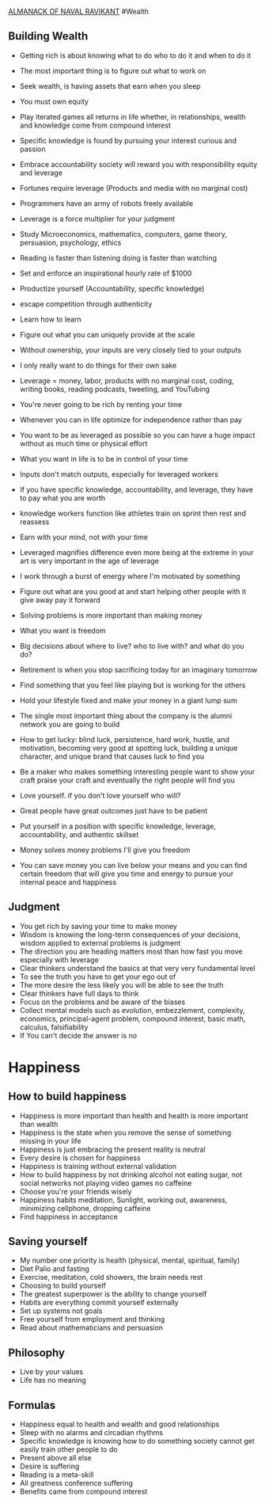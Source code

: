 [ALMANACK OF NAVAL RAVIKANT](https://www.navalmanack.com)
#Wealth

## Building Wealth

- Getting rich is about knowing what to do who to do it and when to do it
- The most important thing is to figure out what to work on
- Seek wealth, is having assets that earn when you sleep
- You must own equity
- Play iterated games all returns in life whether, in relationships, wealth and knowledge come from compound interest
- Specific knowledge is found by pursuing your interest curious and passion
- Embrace accountability society will reward you with responsibility equity and leverage
- Fortunes require leverage (Products and media with no marginal cost)
- Programmers have an army of robots freely available
- Leverage is a force multiplier for your judgment
- Study Microeconomics, mathematics, computers, game theory, persuasion, psychology, ethics
- Reading is faster than listening doing is faster than watching
- Set and enforce an inspirational hourly rate of $1000
- Productize yourself (Accountability, specific knowledge) 
- escape competition through authenticity 
- Learn how to learn
- Figure out what you can uniquely provide at the scale
- Without ownership, your inputs are very closely tied to your outputs 
- I only really want to do things for their own sake 
- Leverage = money, labor, products with no marginal cost, coding, writing books, reading podcasts, tweeting, and YouTubing
- You're never going to be rich by renting your time
- Whenever you can in life optimize for independence rather than pay
- You want to be as leveraged as possible so you can have a huge impact without as much time or physical effort
- What you want in life is to be in control of your time
- Inputs don't match outputs, especially for leveraged workers
- If you have specific knowledge, accountability, and leverage, they have to pay what you are worth
- knowledge workers function like athletes train on sprint then rest and reassess
- Earn with your mind, not with your time
- Leveraged magnifies difference even more being at the extreme in your art is very important in the age of leverage
- I work through a burst of energy where I'm motivated by something
- Figure out what are you good at and start helping other people with it give away pay it forward
- Solving problems is more important than making money
- What you want is freedom

- Big decisions about where to live? who to live with? and what do you do?
- Retirement is when you stop sacrificing today for an imaginary tomorrow
- Find something that you feel like playing but is working for the others
- Hold your lifestyle fixed and make your money in a giant lump sum
- The single most important thing about the company is the alumni network you are going to  build
- How to get lucky: blind luck, persistence, hard work, hustle, and motivation, becoming very good at spotting luck, building a unique character, and unique brand that causes luck to find you
- Be a maker who makes something interesting people want to show your craft praise your craft and eventually the right people will find you
- Love yourself. if you don't love yourself who will?
- Great people have great outcomes just have to be patient
- Put yourself in a position with specific knowledge, leverage, accountability, and authentic skillset
- Money solves money problems I'll give you freedom
- You can save money you can live below your means and you can find certain freedom that will give you time and energy to pursue your internal peace and happiness


## Judgment 
- You get rich by saving your time to make money
- Wisdom is knowing the long-term consequences of your decisions, wisdom applied to external problems is judgment
- The direction you are heading matters most than how fast you move especially with leverage
- Clear thinkers understand the basics at that very very fundamental level
- To see the truth you have to get your ego out of
- The more desire the less likely you will be able to see the truth
- Clear thinkers have full days to think
- Focus on the problems and be aware of the biases
- Collect mental models such as evolution, embezzlement, complexity, economics, principal-agent problem, compound interest, basic math, calculus, falsifiability
- If You can't decide the answer is no

# Happiness

## How to build happiness

- Happiness is more important than health and health is more important than wealth
- Happiness is the state when you remove the sense of something missing in your life
- Happiness is just embracing the present reality is neutral 
- Every desire is chosen for happiness
- Happiness is training without external validation
- How to build  happiness by not drinking alcohol not eating sugar, not social networks not playing video games no caffeine
- Choose you're your friends wisely
- Happiness habits meditation, Sunlight, working out, awareness, minimizing cellphone, dropping caffeine
- Find happiness in acceptance

## Saving yourself

- My number one priority is health (physical, mental, spiritual, family)
- Diet Palio and fasting
- Exercise, meditation, cold showers, the brain needs rest
- Choosing to build yourself
- The greatest superpower is the ability to change yourself
- Habits are everything commit yourself externally
- Set up systems not goals
- Free yourself from employment and thinking
- Read about mathematicians and persuasion

## Philosophy

- Live by your values
- Life has no meaning

## Formulas

- Happiness equal to health and wealth and good relationships
- Sleep with no alarms and circadian rhythms
- Specific knowledge is knowing how to do something society cannot get easily train other people to do
- Present above all else
- Desire is suffering
- Reading is a meta-skill
- All greatness conference suffering 
- Benefits came from compound interest
